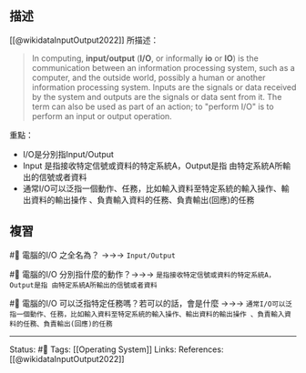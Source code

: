
## 描述

[[@wikidataInputOutput2022]] 所描述：
> In computing, **input/output** (**I/O**, or informally **io** or **IO**) is the communication between an information processing system, such as a computer, and the outside world, possibly a human or another information processing system. Inputs are the signals or data received by the system and outputs are the signals or data sent from it. The term can also be used as part of an action; to "perform I/O" is to perform an input or output operation.


重點：
- I/O是分別指Input/Output
- Input 是指接收特定信號或資料的特定系統A，Output是指 由特定系統A所輸出的信號或者資料
- 通常I/O可以泛指一個動作、任務，比如輸入資料至特定系統的輸入操作、輸出資料的輸出操作 、負責輸入資料的任務、負責輸出(回應)的任務

## 複習
#🧠 電腦的I/O 之全名為？ ->->-> `Input/Output`
<!--SR:!2022-07-25,26,250-->

#🧠 電腦的I/O 分別指什麼的動作？->->-> `是指接收特定信號或資料的特定系統A，Output是指 由特定系統A所輸出的信號或者資料`
<!--SR:!2022-08-13,28,230-->

#🧠 電腦的I/O 可以泛指特定任務嗎？若可以的話，會是什麼 ->->-> `通常I/O可以泛指一個動作、任務，比如輸入資料至特定系統的輸入操作、輸出資料的輸出操作 、負責輸入資料的任務、負責輸出(回應)的任務`
<!--SR:!2022-07-24,26,250-->

---
Status: #🌱 
Tags:
[[Operating System]]
Links:
References:
[[@wikidataInputOutput2022]]